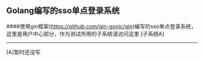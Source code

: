 ## Golang编写的sso单点登录系统

####使用gin框架(https://github.com/gin-gonic/gin)编写的sso单点登录系统，这里是用户中心部分，作为测试所用的子系统请访问这里 [子系统A] 

***

























[A]暂时还没写